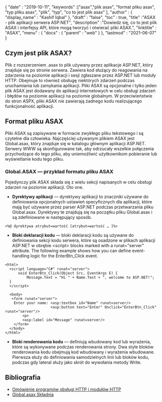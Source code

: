 {
  "date" : "2019-10-11",
  "keywords" :["asax","plik asax", "format pliku asax", "typ pliku asax", "plik", "typ", "co to jest plik asax" ],
  "author" : {
    "display_name" : "Kashif Iqbal"
},
  "draft" : "false",
  "toc" : true,
  "title" :"ASAX - plik aplikacji serwera ASP.NET",
  "description" :"Dowiedz się, co to jest plik ASAX i interfejsy API, które mogą tworzyć i otwierać pliki ASAX.",
  "linktitle" : "ASAX",
  "menu" : {
    "docs" : {
      "parent" : "web"
}
},
  "lastmod" : "2021-06-07"
}

## Czym jest plik ASAX?

Plik z rozszerzeniem .asax to plik używany przez aplikacje ASP.NET, który znajduje się po stronie serwera. Zawiera kod służący do reagowania na zdarzenia na poziomie aplikacji i sesji zgłaszane przez ASP.NET lub moduły HTTP. Obejmuje to również obsługę niektórych zdarzeń podczas uruchamiania lub zamykania aplikacji. Pliki ASAX są opcjonalne i tylko jeden plik ASAX jest dodawany do aplikacji internetowych w celu obsługi zdarzeń i błędów na poziomie aplikacji na poziomie globalnym. W przeciwieństwie do stron ASPX, pliki ASAX nie zawierają żadnego kodu realizującego funkcjonalność aplikacji.

## Format pliku ASAX

Pliki ASAX są zapisywane w formacie zwykłego pliku tekstowego i są czytelne dla człowieka. Najczęściej używanym plikiem ASAX jest Global.asax, który znajduje się w katalogu głównym aplikacji ASP.NET. Serwery WWW są skonfigurowane tak, aby odrzucały wszelkie połączenia przychodzące do tego pliku, aby uniemożliwić użytkownikom pobieranie lub wyświetlanie kodu tego pliku.

### Global.ASAX — przykład formatu pliku ASAX

Pojedynczy plik ASAX składa się z wielu sekcji napisanych w celu obsługi zdarzeń na poziomie aplikacji. Oto one.

* **Dyrektywy aplikacji** — dyrektywy aplikacji to znaczniki używane do definiowania opcjonalnych ustawień specyficznych dla aplikacji, które mają być używane przez parser ASP.NET podczas przetwarzania pliku Global.asax. Dyrektywy te znajdują się na początku pliku Global.asax i są zdefiniowane w następujący sposób.

```
<%@ dyrektywa atrybut=wartość [atrybut=wartość … ]%>
```
* **Bloki deklaracji kodu** — bloki deklaracji kodu są używane do definiowania sekcji kodu serwera, które są osadzone w plikach aplikacji ASP.NET w obrębie \<script> blocks marked with a runat="server" attribute. The following example shows how you can define event-handling logic for the EnterBtn_Click event.

```
<html>
  <script language="C#" runat="server">
      void EnterBtn_Click(Object Src, EventArgs E) {
          Message.Text = "Hi " + Name.Text + ", welcome to ASP.NET!";
  }
  </script>

  <body>
   <form runat="server">
    Enter your name: <asp:textbox id="Name" runat=server/>
                     <asp:button text="Enter" Onclick="EnterBtn_Click" runat="server"/>
        <p>
        <asp:label id="Message" runat=server/>
    </form>
  </body>
</html>
```
* **Bloki renderowania kodu** — definiują wbudowany kod lub wyrażenia, które są wykonywane podczas renderowania strony. Dwa style bloków renderowania kodu obejmują kod wbudowany i wyrażenia wbudowane. Pierwsza służy do definiowania samodzielnych linii lub bloków kodu, podczas gdy lateral służy jako skrót do wywołania metody Write.

## Bibliografia

* [Omówienie programów obsługi HTTP i modułów HTTP](https://msdn.microsoft.com/en-us/library/bb398986(v=vs.100))
* [Global.asax Składnia](https://learn.microsoft.com/en-us/previous-versions/dotnet/netframework-4.0/2027ewzw(v=vs.100))

